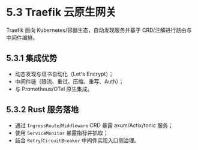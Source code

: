 # 5.3 Traefik 云原生网关

Traefik 面向 Kubernetes/容器生态，自动发现服务并基于 CRD/注解进行路由与中间件编排。

## 5.3.1 集成优势

- 动态发现与证书自动化（Let's Encrypt）；
- 中间件链（限流、重试、压缩、重写、Auth）；
- 与 Prometheus/OTel 原生集成。

## 5.3.2 Rust 服务落地

- 通过 `IngressRoute`/`Middleware` CRD 暴露 axum/Actix/tonic 服务；
- 使用 `ServiceMonitor` 暴露指标并抓取；
- 结合 `Retry`/`CircuitBreaker` 中间件实现入口侧治理。
